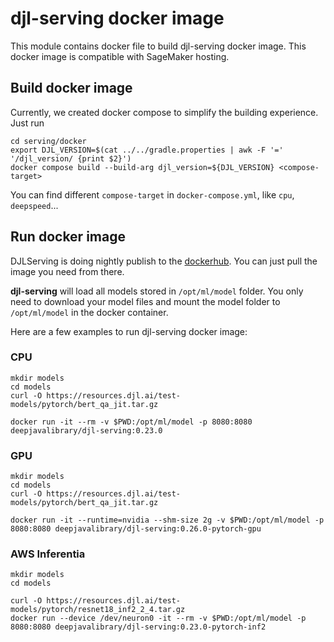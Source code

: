 # djl-serving docker image

This module contains docker file to build djl-serving docker image. This docker image
is compatible with SageMaker hosting.

## Build docker image

Currently, we created docker compose to simplify the building experience. Just run

```shell
cd serving/docker
export DJL_VERSION=$(cat ../../gradle.properties | awk -F '=' '/djl_version/ {print $2}')
docker compose build --build-arg djl_version=${DJL_VERSION} <compose-target>
```

You can find different `compose-target` in `docker-compose.yml`, like `cpu`, `deepspeed`...

## Run docker image

DJLServing is doing nightly publish to the [dockerhub](https://hub.docker.com/r/deepjavalibrary/djl-serving/tags).
You can just pull the image you need from there.

**djl-serving** will load all models stored in `/opt/ml/model` folder. You only need to
download your model files and mount the model folder to `/opt/ml/model` in the docker container.

Here are a few examples to run djl-serving docker image:

### CPU

```shell
mkdir models
cd models
curl -O https://resources.djl.ai/test-models/pytorch/bert_qa_jit.tar.gz

docker run -it --rm -v $PWD:/opt/ml/model -p 8080:8080 deepjavalibrary/djl-serving:0.23.0
```

### GPU

```shell
mkdir models
cd models
curl -O https://resources.djl.ai/test-models/pytorch/bert_qa_jit.tar.gz

docker run -it --runtime=nvidia --shm-size 2g -v $PWD:/opt/ml/model -p 8080:8080 deepjavalibrary/djl-serving:0.26.0-pytorch-gpu
```

### AWS Inferentia

```shell
mkdir models
cd models

curl -O https://resources.djl.ai/test-models/pytorch/resnet18_inf2_2_4.tar.gz
docker run --device /dev/neuron0 -it --rm -v $PWD:/opt/ml/model -p 8080:8080 deepjavalibrary/djl-serving:0.23.0-pytorch-inf2
```
